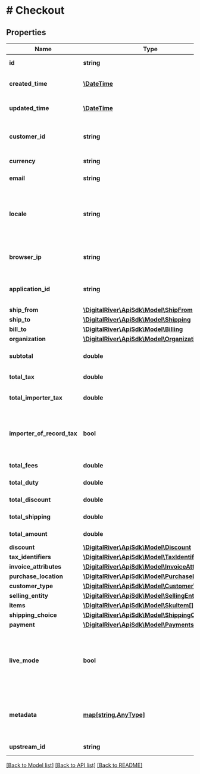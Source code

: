 # # Checkout

## Properties

Name | Type | Description | Notes
------------ | ------------- | ------------- | -------------
**id** | **string** | The unique identifier for the checkout | [optional] [readonly] 
**created_time** | [**\DateTime**](\DateTime.md) | Time at which the checkout was created. | [optional] [readonly] 
**updated_time** | [**\DateTime**](\DateTime.md) | Time at which the checkout was last updated. | [optional] [readonly] 
**customer_id** | **string** | The identifier of the Customer associated with the Checkout. | [optional] 
**currency** | **string** | A three-letter ISO currency code. | [optional] 
**email** | **string** | The customer&#39;s email address. | [optional] 
**locale** | **string** | A designator that combines the two-letter ISO 639-1 language code with the ISO 3166-1 alpha-2 country code. | [optional] 
**browser_ip** | **string** | The IP address of the browser used by the customer when placing the order. | [optional] 
**application_id** | **string** | An arbitrary string identifier that can be used to track the application type. | [optional] [readonly] 
**ship_from** | [**\DigitalRiver\ApiSdk\Model\ShipFrom**](ShipFrom.md) |  | [optional] 
**ship_to** | [**\DigitalRiver\ApiSdk\Model\Shipping**](Shipping.md) |  | [optional] 
**bill_to** | [**\DigitalRiver\ApiSdk\Model\Billing**](Billing.md) |  | [optional] 
**organization** | [**\DigitalRiver\ApiSdk\Model\Organization**](Organization.md) |  | [optional] 
**subtotal** | **double** | Represents the total order amount exclusive of tax. | [optional] [readonly] 
**total_tax** | **double** | Represents the total tax amount. | [optional] [readonly] 
**total_importer_tax** | **double** | Represents the total tax amount from the importer of record. | [optional] 
**importer_of_record_tax** | **bool** | If &lt;code&gt;true&lt;/code&gt;, indicates that the tax amount is paid by the importer of record. | [optional] [readonly] 
**total_fees** | **double** | Represents the total fee amount. | [optional] [readonly] 
**total_duty** | **double** | Represents the total duty amount. | [optional] [readonly] 
**total_discount** | **double** | Represents the total discount amount. | [optional] [readonly] 
**total_shipping** | **double** | Represents the total shipping amount. | [optional] [readonly] 
**total_amount** | **double** | Represents the total charge amount. | [optional] [readonly] 
**discount** | [**\DigitalRiver\ApiSdk\Model\Discount**](Discount.md) |  | [optional] 
**tax_identifiers** | [**\DigitalRiver\ApiSdk\Model\TaxIdentifier[]**](TaxIdentifier.md) |  | [optional] 
**invoice_attributes** | [**\DigitalRiver\ApiSdk\Model\InvoiceAttributes**](InvoiceAttributes.md) |  | [optional] 
**purchase_location** | [**\DigitalRiver\ApiSdk\Model\PurchaseLocation**](PurchaseLocation.md) |  | [optional] 
**customer_type** | [**\DigitalRiver\ApiSdk\Model\CustomerType**](CustomerType.md) |  | [optional] 
**selling_entity** | [**\DigitalRiver\ApiSdk\Model\SellingEntity**](SellingEntity.md) |  | [optional] 
**items** | [**\DigitalRiver\ApiSdk\Model\SkuItem[]**](SkuItem.md) |  | [optional] 
**shipping_choice** | [**\DigitalRiver\ApiSdk\Model\ShippingChoice**](ShippingChoice.md) |  | [optional] 
**payment** | [**\DigitalRiver\ApiSdk\Model\Payments**](Payments.md) |  | [optional] 
**live_mode** | **bool** | Has the value &lt;code&gt;true&lt;/code&gt; if the object exists in live mode or the value &lt;code&gt;false&lt;/code&gt; if the object exists in test mode. | [optional] 
**metadata** | [**map[string,AnyType]**](AnyType.md) | Key-value pairs used to store additional data. Value can be string, boolean or integer types. | [optional] 
**upstream_id** | **string** | The upstream identifier. | [optional] 

[[Back to Model list]](../../README.md#documentation-for-models) [[Back to API list]](../../README.md#documentation-for-api-endpoints) [[Back to README]](../../README.md)


